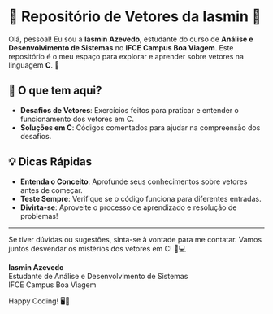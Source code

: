 # 🎉 Repositório de Vetores da Iasmin 🎉

Olá, pessoal! Eu sou a **Iasmin Azevedo**, estudante do curso de **Análise e Desenvolvimento de Sistemas** no **IFCE Campus Boa Viagem**. Este repositório é o meu espaço para explorar e aprender sobre vetores na linguagem **C**. 🚀

## 🚀 O que tem aqui?

- **Desafios de Vetores**: Exercícios feitos para praticar e entender o funcionamento dos vetores em C.
- **Soluções em C**: Códigos comentados para ajudar na compreensão dos desafios.

## 💡 Dicas Rápidas

- **Entenda o Conceito**: Aprofunde seus conhecimentos sobre vetores antes de começar.
- **Teste Sempre**: Verifique se o código funciona para diferentes entradas.
- **Divirta-se**: Aproveite o processo de aprendizado e resolução de problemas!

---

Se tiver dúvidas ou sugestões, sinta-se à vontade para me contatar. Vamos juntos desvendar os mistérios dos vetores em C! 🎉💻

**Iasmin Azevedo**  
Estudante de Análise e Desenvolvimento de Sistemas  
IFCE Campus Boa Viagem

Happy Coding! 🖥️🚀
